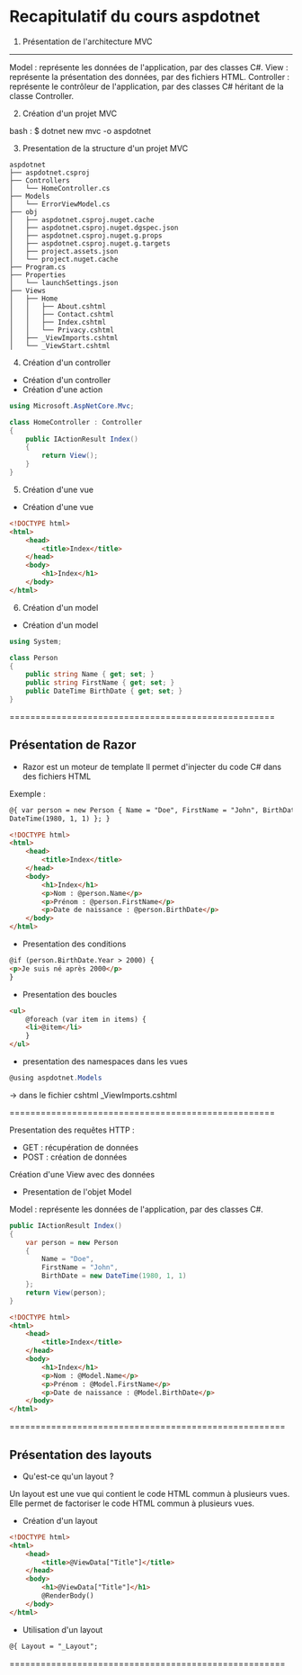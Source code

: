 # Recapitulatif du cours aspdotnet

1. Présentation de l'architecture MVC

---

Model : représente les données de l'application, par des classes C#.
View : représente la présentation des données, par des fichiers HTML.
Controller : représente le contrôleur de l'application, par des classes C# héritant de la classe Controller.

2. Création d'un projet MVC

bash : $ dotnet new mvc -o aspdotnet

3. Presentation de la structure d'un projet MVC

```
aspdotnet
├── aspdotnet.csproj
├── Controllers
│   └── HomeController.cs
├── Models
│   └── ErrorViewModel.cs
├── obj
│   ├── aspdotnet.csproj.nuget.cache
│   ├── aspdotnet.csproj.nuget.dgspec.json
│   ├── aspdotnet.csproj.nuget.g.props
│   ├── aspdotnet.csproj.nuget.g.targets
│   ├── project.assets.json
│   └── project.nuget.cache
├── Program.cs
├── Properties
│   └── launchSettings.json
├── Views
│   ├── Home
│   │   ├── About.cshtml
│   │   ├── Contact.cshtml
│   │   ├── Index.cshtml
│   │   └── Privacy.cshtml
│   ├── _ViewImports.cshtml
│   └── _ViewStart.cshtml
```

4. Création d'un controller

-   Création d'un controller
-   Création d'une action

```csharp
using Microsoft.AspNetCore.Mvc;

class HomeController : Controller
{
	public IActionResult Index()
	{
		return View();
	}
}
```

5. Création d'une vue

-   Création d'une vue

```html
<!DOCTYPE html>
<html>
    <head>
        <title>Index</title>
    </head>
    <body>
        <h1>Index</h1>
    </body>
</html>
```

6. Création d'un model

-   Création d'un model

```csharp
using System;

class Person
{
	public string Name { get; set; }
	public string FirstName { get; set; }
	public DateTime BirthDate { get; set; }
}
```

===================================================

## Présentation de Razor

-   Razor est un moteur de template
    Il permet d'injecter du code C# dans des fichiers HTML

Exemple :

```html
@{ var person = new Person { Name = "Doe", FirstName = "John", BirthDate = new
DateTime(1980, 1, 1) }; }
```

```html
<!DOCTYPE html>
<html>
    <head>
        <title>Index</title>
    </head>
    <body>
        <h1>Index</h1>
        <p>Nom : @person.Name</p>
        <p>Prénom : @person.FirstName</p>
        <p>Date de naissance : @person.BirthDate</p>
    </body>
</html>
```

-   Presentation des conditions

```html
@if (person.BirthDate.Year > 2000) {
<p>Je suis né après 2000</p>
}
```

-   Presentation des boucles

```html
<ul>
    @foreach (var item in items) {
    <li>@item</li>
    }
</ul>
```

-   presentation des namespaces dans les vues

```csharp
@using aspdotnet.Models
```

-> dans le fichier cshtml \_ViewImports.cshtml

===================================================

Presentation des requêtes HTTP :

-   GET : récupération de données
-   POST : création de données

Création d'une View avec des données

-   Presentation de l'objet Model

Model : représente les données de l'application, par des classes C#.

```csharp
public IActionResult Index()
{
	var person = new Person
	{
		Name = "Doe",
		FirstName = "John",
		BirthDate = new DateTime(1980, 1, 1)
	};
	return View(person);
}
```

```html
<!DOCTYPE html>
<html>
    <head>
        <title>Index</title>
    </head>
    <body>
        <h1>Index</h1>
        <p>Nom : @Model.Name</p>
        <p>Prénom : @Model.FirstName</p>
        <p>Date de naissance : @Model.BirthDate</p>
    </body>
</html>
```

=====================================================

## Présentation des layouts

-   Qu'est-ce qu'un layout ?

Un layout est une vue qui contient le code HTML commun à plusieurs vues.
Elle permet de factoriser le code HTML commun à plusieurs vues.

-   Création d'un layout

```html
<!DOCTYPE html>
<html>
    <head>
        <title>@ViewData["Title"]</title>
    </head>
    <body>
        <h1>@ViewData["Title"]</h1>
        @RenderBody()
    </body>
</html>
```

-   Utilisation d'un layout

```html
@{ Layout = "_Layout";
```

=====================================================
